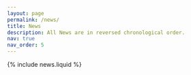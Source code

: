 ```yaml
---
layout: page
permalink: /news/
title: News
description: All News are in reversed chronological order.
nav: true
nav_order: 5
---
```


{% include news.liquid %}

